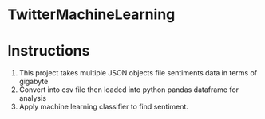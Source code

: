 # TwitterMachineLearning
# Instructions

1. This project takes multiple  JSON objects file  sentiments data in terms of gigabyte
2. Convert into csv file then loaded into python pandas dataframe for analysis
3. Apply machine learning classifier to find sentiment.


